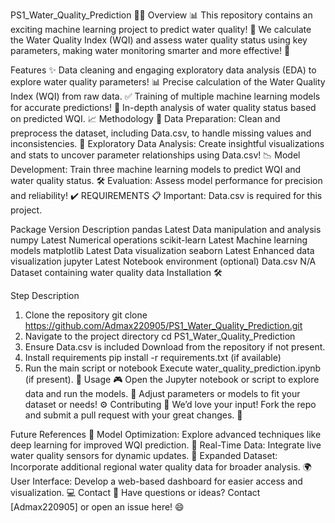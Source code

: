 PS1_Water_Quality_Prediction 🌊💧
Overview 📊
This repository contains an exciting machine learning project to predict water quality! 🎉 We calculate the Water Quality Index (WQI) and assess water quality status using key parameters, making water monitoring smarter and more effective! 🌱

Features ✨
Data cleaning and engaging exploratory data analysis (EDA) to explore water quality parameters! 📊
Precise calculation of the Water Quality Index (WQI) from raw data. ✅
Training of multiple machine learning models for accurate predictions! 🤖
In-depth analysis of water quality status based on predicted WQI. 📈
Methodology 🔧
Data Preparation: Clean and preprocess the dataset, including Data.csv, to handle missing values and inconsistencies. 🧹
Exploratory Data Analysis: Create insightful visualizations and stats to uncover parameter relationships using Data.csv! 📉
Model Development: Train three machine learning models to predict WQI and water quality status. 🛠️
Evaluation: Assess model performance for precision and reliability! ✔️
REQUIREMENTS 📋
Important: Data.csv is required for this project.


Package	Version	Description
pandas	Latest	Data manipulation and analysis
numpy	Latest	Numerical operations
scikit-learn	Latest	Machine learning models
matplotlib	Latest	Data visualization
seaborn	Latest	Enhanced data visualization
jupyter	Latest	Notebook environment (optional)
Data.csv	N/A	Dataset containing water quality data
Installation 🛠️

Step	Description
1. Clone the repository	git clone https://github.com/Admax220905/PS1_Water_Quality_Prediction.git
2. Navigate to the project directory	cd PS1_Water_Quality_Prediction
3. Ensure Data.csv is included	Download from the repository if not present.
4. Install requirements	pip install -r requirements.txt (if available)
5. Run the main script or notebook	Execute water_quality_prediction.ipynb (if present). 🚀
Usage 🎮
Open the Jupyter notebook or script to explore data and run the models. 📓
Adjust parameters or models to fit your dataset or needs! ⚙️
Contributing 🤝
We’d love your input! Fork the repo and submit a pull request with your great changes. 🌟

Future References 📅
Model Optimization: Explore advanced techniques like deep learning for improved WQI prediction. 🤖
Real-Time Data: Integrate live water quality sensors for dynamic updates. 📡
Expanded Dataset: Incorporate additional regional water quality data for broader analysis. 🌍
User Interface: Develop a web-based dashboard for easier access and visualization. 💻
Contact 📧
Have questions or ideas? Contact [Admax220905] or open an issue here! 😄
